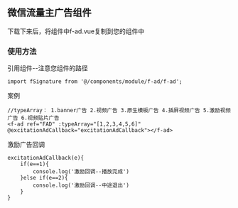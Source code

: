 ## 微信流量主广告组件

下载下来后，将组件中f-ad.vue复制到您的组件中


### 使用方法

引用组件--注意您组件的路径
```
import fSignature from '@/components/module/f-ad/f-ad';
```

案例

```
//typeArray： 1.banner广告 2.视频广告 3.原生模板广告 4.插屏视频广告 5.激励视频广告 6.视频贴片广告
<f-ad ref="FAD" :typeArray="[1,2,3,4,5,6]" @excitationAdCallback="excitationAdCallback"></f-ad>
```
激励广告回调

```
excitationAdCallback(e){
	if(e==1){
		console.log('激励回调--播放完成')
	}else if(e==2){
		console.log('激励回调--中途退出')
	}
}
```